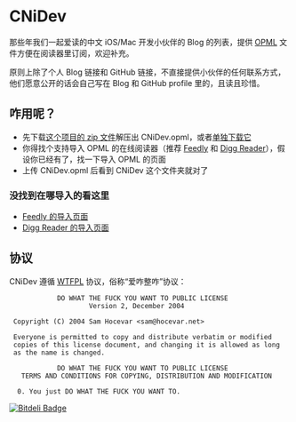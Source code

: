 # CNiDev

那些年我们一起爱读的中文 iOS/Mac 开发小伙伴的 Blog 的列表，提供 [OPML](http://en.wikipedia.org/wiki/OPML) 文件方便在阅读器里订阅，欢迎补充。

原则上除了个人 Blog 链接和 GitHub 链接，不直接提供小伙伴的任何联系方式，他们愿意公开的话会自己写在 Blog 和 GitHub profile 里的，且读且珍惜。


## 咋用呢？

- 先下载[这个项目的 zip 文件](https://github.com/lexrus/CNiDev/archive/master.zip)解压出 CNiDev.opml，或者[单独下载它](https://raw.githubusercontent.com/lexrus/CNiDev/master/CNiDev.opml)
- 你得找个支持导入 OPML 的在线阅读器（推荐 [Feedly](http://feedly.com) 和 [Digg Reader](http://digg.com/reader)），假设你已经有了，找一下导入 OPML 的页面
- 上传 CNiDev.opml 后看到 CNiDev 这个文件夹就对了


### 没找到在哪导入的看这里

- [Feedly 的导入页面](http://cloud.feedly.com/#cortex)
- [Digg Reader 的导入页面](https://digg.com/reader?i=1)


## 协议

CNiDev 遵循 [WTFPL](http://zh.wikipedia.org/zh-cn/WTFPL) 协议，俗称“爱咋整咋”协议：

```
            DO WHAT THE FUCK YOU WANT TO PUBLIC LICENSE
                    Version 2, December 2004

 Copyright (C) 2004 Sam Hocevar <sam@hocevar.net>

 Everyone is permitted to copy and distribute verbatim or modified
 copies of this license document, and changing it is allowed as long
 as the name is changed.

            DO WHAT THE FUCK YOU WANT TO PUBLIC LICENSE
   TERMS AND CONDITIONS FOR COPYING, DISTRIBUTION AND MODIFICATION

  0. You just DO WHAT THE FUCK YOU WANT TO.

```


[![Bitdeli Badge](https://d2weczhvl823v0.cloudfront.net/lexrus/cnidev/trend.png)](https://bitdeli.com/free "Bitdeli Badge")

